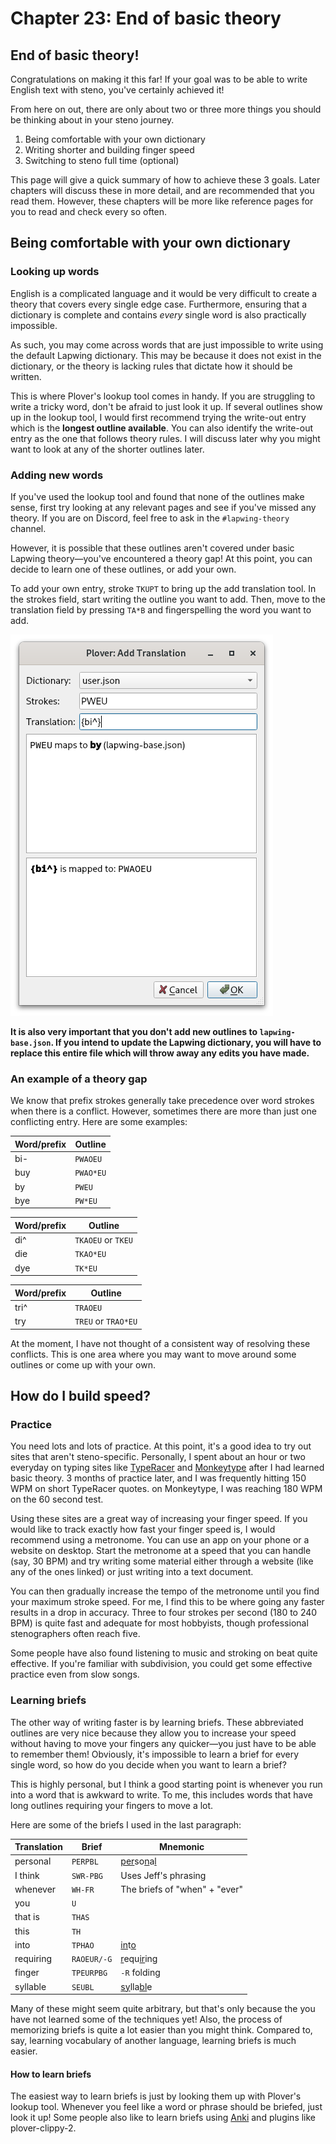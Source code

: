 # Chapter 23: End of basic theory

## End of basic theory!

Congratulations on making it this far! If your goal was to be able to write English text with steno, you've certainly achieved it!

From here on out, there are only about two or three more things you should be thinking about in your steno journey.

1. Being comfortable with your own dictionary
2. Writing shorter and building finger speed
3. Switching to steno full time (optional)

This page will give a quick summary of how to achieve these 3 goals. Later chapters will discuss these in more detail, and are recommended that you read them. However, these chapters will be more like reference pages for you to read and check every so often.

## Being comfortable with your own dictionary

### Looking up words

English is a complicated language and it would be very difficult to create a theory that covers every single edge case. Furthermore, ensuring that a dictionary is complete and contains *every* single word is also practically impossible.

As such, you may come across words that are just impossible to write using the default Lapwing dictionary. This may be because it does not exist in the dictionary, or the theory is lacking rules that dictate how it should be written.

This is where Plover's lookup tool comes in handy. If you are struggling to write a tricky word, don't be afraid to just look it up. If several outlines show up in the lookup tool, I would first recommend trying the write-out entry which is the **longest outline available**. You can also identify the write-out entry as the one that follows theory rules. I will discuss later why you might want to look at any of the shorter outlines later.

### Adding new words

If you've used the lookup tool and found that none of the outlines make sense, first try looking at any relevant pages and see if you've missed any theory. If you are on Discord, feel free to ask in the <code class="code-mono">#lapwing-theory</code> channel.

However, it is possible that these outlines aren't covered under basic Lapwing theory—you've encountered a theory gap! At this point, you can decide to learn one of these outlines, or add your own.

To add your own entry, stroke `TKUPT` to bring up the add translation tool. In the strokes field, start writing the outline you want to add. Then, move to the translation field by pressing `TA*B` and fingerspelling the word you want to add.

![](img/23-add-translation.png)

**It is also very important that you don't add new outlines to <code class="code-mono">lapwing-base.json</code>. If you intend to update the Lapwing dictionary, you will have to replace this entire file which will throw away any edits you have made.**

### An example of a theory gap

We know that prefix strokes generally take precedence over word strokes when there is a conflict. However, sometimes there are more than just one conflicting entry. Here are some examples:

| Word/prefix | Outline |
| ---- | ---- |
| bi- | `PWAOEU` |
| buy | `PWAO*EU` |
| by | `PWEU` |
| bye | `PW*EU` |

| Word/prefix | Outline |
| ---- | ---- |
| di^ | `TKAOEU` or `TKEU` |
| die | `TKAO*EU` |
| dye | `TK*EU` |

| Word/prefix | Outline |
| ---- | ---- |
| tri^ | `TRAOEU` |
| try | `TREU`  or `TRAO*EU` |

At the moment, I have not thought of a consistent way of resolving these conflicts. This is one area where you may want to move around some outlines or come up with your own.

## How do I build speed?

### Practice

You need lots and lots of practice. At this point, it's a good idea to try out sites that aren't steno-specific. Personally, I spent about an hour or two everyday on typing sites like [TypeRacer](https://play.typeracer.com) and [Monkeytype](https://monkeytype.com) after I had learned basic theory. 3 months of practice later, and I was frequently hitting 150 WPM on short TypeRacer quotes. on Monkeytype, I was reaching 180 WPM on the 60 second test.

Using these sites are a great way of increasing your finger speed. If you would like to track exactly how fast your finger speed is, I would recommend using a metronome. You can use an app on your phone or a website on desktop. Start the metronome at a speed that you can handle (say, 30 BPM) and try writing some material either through a website (like any of the ones linked) or just writing into a text document.

You can then gradually increase the tempo of the metronome until you find your maximum stroke speed. For me, I find this to be where going any faster results in a drop in accuracy. Three to four strokes per second (180 to 240 BPM) is quite fast and adequate for most hobbyists, though professional stenographers often reach five.

Some people have also found listening to music and stroking on beat quite effective. If you're familiar with subdivision, you could get some effective practice even from slow songs.

### Learning briefs

The other way of writing faster is by learning briefs. These abbreviated outlines are very nice because they allow you to increase your speed without having to move your fingers any quicker—you just have to be able to remember them! Obviously, it's impossible to learn a brief for every single word, so how do you decide when you want to learn a brief? 

This is highly personal, but I think a good starting point is whenever you run into a word that is awkward to write. To me, this includes words that have long outlines requiring your fingers to move a lot.

Here are some of the briefs I used in the last paragraph:

| Translation | Brief | Mnemonic |
| ---- | ---- | ---- |
| personal | `PERPBL` | <ins>per</ins>so<ins>n</ins>a<ins>l</ins> |
| I think | `SWR-PBG` | Uses Jeff's phrasing |
| whenever | `WH-FR` | The briefs of "when" +  "ever" |
| you | `U` |  |
| that is | `THAS` | |
| this | `TH` | |
| into | `TPHAO` | <ins>in</ins>t<ins>o</ins> |
| requiring | `RAOEUR/-G` | <ins>r</ins>equ<ins>ir</ins>ing |
| finger | `TPEURPBG` | `-R` folding |
| syllable | `SEUBL` | <ins>sy</ins>lla<ins>bl</ins>e |

Many of these might seem quite arbitrary, but that's only because the you have not learned some of the techniques yet! Also, the process of memorizing briefs is quite a lot easier than you might think. Compared to, say, learning vocabulary of another language, learning briefs is much easier.

#### How to learn briefs

The easiest way to learn briefs is just by looking them up with Plover's lookup tool. Whenever you feel like a word or phrase should be briefed, just look it up! Some people also like to learn briefs using [Anki](https://plover.wiki/index.php/Using_Anki_for_Learning_Stenography) and plugins like plover-clippy-2.
